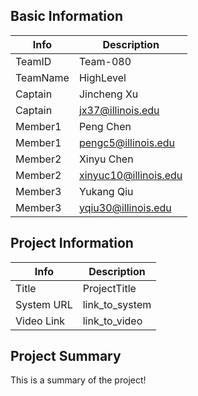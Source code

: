 ## Basic Information

|   Info      |        Description     |
| ----------- | ---------------------- |
| TeamID      |        Team-080        |
| TeamName    |        HighLevel       |
| Captain     |       Jincheng Xu      |
| Captain     |    jx37@illinois.edu   |
| Member1     |        Peng Chen       |
| Member1     |   pengc5@illinois.edu  |
| Member2     |        Xinyu Chen      |
| Member2     |  xinyuc10@illinois.edu |
| Member3     |        Yukang Qiu      |
| Member3     |   yqiu30@illinois.edu  |

## Project Information

|   Info      |        Description     |
| ----------- | ---------------------- |
|  Title      |       ProjectTitle     |
| System URL  |      link_to_system    |
| Video Link  |      link_to_video     |

## Project Summary

This is a summary of the project!
